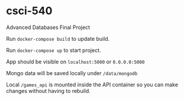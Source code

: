 # csci-540
Advanced Databases Final Project

Run `docker-compose build` to update build.

Run `docker-compose up` to start project.

App should be visible on `localhost:5000` or `0.0.0.0:5000`

Mongo data will be saved locally under `/data/mongodb`

Local `/games_api` is mounted inside the API container so you can make changes without having to rebuild.

